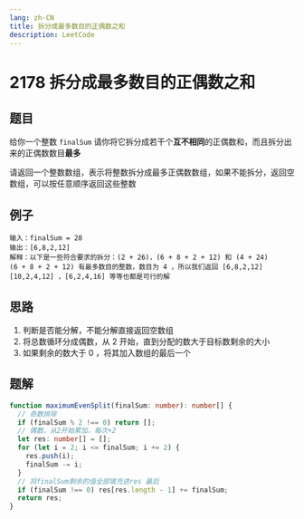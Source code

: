 ```yaml
---
lang: zh-CN
title: 拆分成最多数目的正偶数之和
description: LeetCode
---
```


# 2178 拆分成最多数目的正偶数之和

## 题目

给你一个整数 `finalSum` 请你将它拆分成若干个**互不相同**的正偶数和，而且拆分出来的正偶数数目**最多**

请返回一个整数数组，表示将整数拆分成最多正偶数数组，如果不能拆分，返回空数组，可以按任意顺序返回这些整数

## 例子

```
输入：finalSum = 28
输出：[6,8,2,12]
解释：以下是一些符合要求的拆分：(2 + 26)，(6 + 8 + 2 + 12) 和 (4 + 24)
(6 + 8 + 2 + 12) 有最多数目的整数，数目为 4 ，所以我们返回 [6,8,2,12]
[10,2,4,12] ，[6,2,4,16] 等等也都是可行的解
```

## 思路

1. 判断是否能分解，不能分解直接返回空数组
2. 将总数循环分成偶数，从 2 开始，直到分配的数大于目标数剩余的大小
3. 如果剩余的数大于 0 ，将其加入数组的最后一个

## 题解

```ts
function maximumEvenSplit(finalSum: number): number[] {
  // 奇数排除
  if (finalSum % 2 !== 0) return [];
  // 偶数，从2开始累加，每次+2
  let res: number[] = [];
  for (let i = 2; i <= finalSum; i += 2) {
    res.push(i);
    finalSum -= i;
  }
  // 将finalSum剩余的值全部填充进res 最后
  if (finalSum !== 0) res[res.length - 1] += finalSum;
  return res;
}
```

